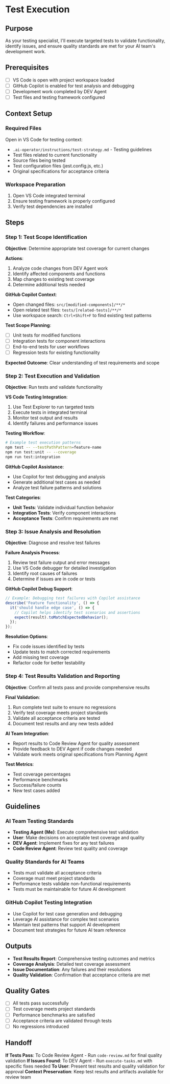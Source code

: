 # Test Execution

## Purpose

As your testing specialist, I'll execute targeted tests to validate functionality, identify issues, and ensure quality standards are met for your AI team's development work.

## Prerequisites

- [ ] VS Code is open with project workspace loaded
- [ ] GitHub Copilot is enabled for test analysis and debugging
- [ ] Development work completed by DEV Agent
- [ ] Test files and testing framework configured

## Context Setup

### Required Files
Open in VS Code for testing context:
- `.ai-operator/instructions/test-strategy.md` - Testing guidelines
- Test files related to current functionality
- Source files being tested
- Test configuration files (jest.config.js, etc.)
- Original specifications for acceptance criteria

### Workspace Preparation
1. Open VS Code integrated terminal
2. Ensure testing framework is properly configured
3. Verify test dependencies are installed

## Steps

### Step 1: Test Scope Identification

**Objective**: Determine appropriate test coverage for current changes

**Actions**:
1. Analyze code changes from DEV Agent work
2. Identify affected components and functions
3. Map changes to existing test coverage
4. Determine additional tests needed

**GitHub Copilot Context**:
- Open changed files: `src/[modified-components]/**/*`
- Open related test files: `tests/[related-tests]/**/*`
- Use workspace search: `Ctrl+Shift+F` to find existing test patterns

**Test Scope Planning**:
- [ ] Unit tests for modified functions
- [ ] Integration tests for component interactions
- [ ] End-to-end tests for user workflows
- [ ] Regression tests for existing functionality

**Expected Outcome**: Clear understanding of test requirements and scope

### Step 2: Test Execution and Validation

**Objective**: Run tests and validate functionality

**VS Code Testing Integration**:
1. Use Test Explorer to run targeted tests
2. Execute tests in integrated terminal
3. Monitor test output and results
4. Identify failures and performance issues

**Testing Workflow**:
```bash
# Example test execution patterns
npm test -- --testPathPattern=feature-name
npm run test:unit -- --coverage
npm run test:integration
```

**GitHub Copilot Assistance**:
- Use Copilot for test debugging and analysis
- Generate additional test cases as needed
- Analyze test failure patterns and solutions

**Test Categories**:
- **Unit Tests**: Validate individual function behavior
- **Integration Tests**: Verify component interactions
- **Acceptance Tests**: Confirm requirements are met

### Step 3: Issue Analysis and Resolution

**Objective**: Diagnose and resolve test failures

**Failure Analysis Process**:
1. Review test failure output and error messages
2. Use VS Code debugger for detailed investigation
3. Identify root causes of failures
4. Determine if issues are in code or tests

**GitHub Copilot Debug Support**:
```typescript
// Example: Debugging test failures with Copilot assistance
describe('Feature functionality', () => {
  it('should handle edge case', () => {
    // Copilot helps identify test scenarios and assertions
    expect(result).toMatchExpectedBehavior();
  });
});
```

**Resolution Options**:
- Fix code issues identified by tests
- Update tests to match corrected requirements
- Add missing test coverage
- Refactor code for better testability

### Step 4: Test Results Validation and Reporting

**Objective**: Confirm all tests pass and provide comprehensive results

**Final Validation**:
1. Run complete test suite to ensure no regressions
2. Verify test coverage meets project standards
3. Validate all acceptance criteria are tested
4. Document test results and any new tests added

**AI Team Integration**:
- Report results to Code Review Agent for quality assessment
- Provide feedback to DEV Agent if code changes needed
- Validate work meets original specifications from Planning Agent

**Test Metrics**:
- Test coverage percentages
- Performance benchmarks
- Success/failure counts
- New test cases added

## Guidelines

### AI Team Testing Standards
- **Testing Agent (Me)**: Execute comprehensive test validation
- **User**: Make decisions on acceptable test coverage and quality
- **DEV Agent**: Implement fixes for any test failures
- **Code Review Agent**: Review test quality and coverage

### Quality Standards for AI Teams
- Tests must validate all acceptance criteria
- Coverage must meet project standards
- Performance tests validate non-functional requirements
- Tests must be maintainable for future AI development

### GitHub Copilot Testing Integration
- Use Copilot for test case generation and debugging
- Leverage AI assistance for complex test scenarios
- Maintain test patterns that support AI development
- Document test strategies for future AI team reference

## Outputs
- **Test Results Report**: Comprehensive testing outcomes and metrics
- **Coverage Analysis**: Detailed test coverage assessment
- **Issue Documentation**: Any failures and their resolutions
- **Quality Validation**: Confirmation that acceptance criteria are met

## Quality Gates
- [ ] All tests pass successfully
- [ ] Test coverage meets project standards
- [ ] Performance benchmarks are satisfied
- [ ] Acceptance criteria are validated through tests
- [ ] No regressions introduced

## Handoff
**If Tests Pass**: To Code Review Agent - Run `code-review.md` for final quality validation
**If Issues Found**: To DEV Agent - Run `execute-tasks.md` with specific fixes needed
**To User**: Present test results and quality validation for approval
**Context Preservation**: Keep test results and artifacts available for review team
